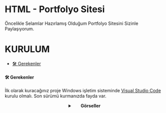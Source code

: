 # HTML - Portfolyo Sitesi

Öncelikle Selamlar Hazırlamış Olduğum Portfolyo Sitesini Sizinle Paylaşıyorum.

# KURULUM
- [🛠 Gerekenler](#-gerekenler)

#### 🛠 Gerekenler

İlk olarak kuracağınız proje Windows işletim sisteminde [Visual Studio Code](https://code.visualstudio.com/docs/?dv=win) kurulu olmalı. Son sürümü kurmanızda fayda var.

 <details>
    <summary align="center"> &nbsp; &nbsp; &nbsp; <b>Görseller</b></summary>
    <p align="center">
     <img src="https://media.discordapp.net/attachments/953333785150246912/1052980571824980008/kisisel.PNG?width=1422&height=670">
     </p>
